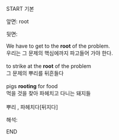 START
기본

앞면:
root


뒷면:
<div>We have to get to the <strong>root</strong> of the problem. <br></div><div><div><div>우리는 그 문제의 핵심에까지 파고들어 가야 한다.</div></div></div><div><br></div><div><div>to strike at the <strong>root</strong> of the problem </div><div><div>그 문제의 뿌리를 뒤흔들다</div></div></div><div><br></div><div><div>pigs <b>rooting</b> for food </div><div>먹을 것을 찾아 파헤치고 다니는 돼지들</div></div><div><br></div><div>뿌리 , 파헤치다[뒤지다]</div>


해석:
<!--ID: 1746614454586-->
END